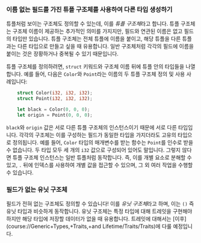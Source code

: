 ### 이름 없는 필드를 가진 튜플 구조체를 사용하여 다른 타입 생성하기

튜플처럼 보이는 구조체도 정의할 수 있는데, 이를 *튜플 구조체*라고 합니다. 튜플 구조체는 구조체 이름이 제공하는 추가적인 의미를 가지지만, 필드와 연관된 이름은 없고 필드의 타입만 있습니다. 튜플 구조체는 전체 튜플에 이름을 붙이고, 해당 튜플을 다른 튜플과는 다른 타입으로 만들고 싶을 때 유용합니다. 일반 구조체처럼 각각의 필드에 이름을 붙이는 것은 장황하거나 중복될 수 있기 때문입니다.

튜플 구조체를 정의하려면, `struct` 키워드와 구조체 이름 뒤에 튜플 안의 타입들을 나열합니다. 예를 들어, 다음은 `Color`와 `Point`라는 이름의 두 튜플 구조체 정의 및 사용 사례입니다:

```rust
    struct Color(i32, i32, i32);
    struct Point(i32, i32, i32);

    let black = Color(0, 0, 0);
    let origin = Point(0, 0, 0);
```

`black`와 `origin` 값은 서로 다른 튜플 구조체의 인스턴스이기 때문에 서로 다른 타입입니다. 각각의 구조체는 이를 구성하는 필드가 동일한 타입을 가지더라도 고유의 타입으로 정의됩니다. 예를 들어, `Color` 타입의 매개변수를 받는 함수는 `Point`를 인수로 받을 수 없습니다. 두 타입 모두 세 개의 `i32` 값으로 구성되어 있어도 말입니다. 그렇지 않다면 튜플 구조체 인스턴스는 일반 튜플처럼 동작합니다. 즉, 이를 개별 요소로 분해할 수 있고, `.` 뒤에 인덱스를 사용하여 개별 값을 접근할 수 있으며, 그 외 여러 작업을 수행할 수 있습니다.

### 필드가 없는 유닛 구조체

필드가 전혀 없는 구조체도 정의할 수 있습니다! 이를 *유닛 구조체*라고 하며, 이는 `()` 즉 유닛 타입과 비슷하게 동작합니다. 유닛 구조체는 특정 타입에 대해 트레잇을 구현해야 하지만 해당 타입에 저장할 데이터가 없을 때 유용합니다. 트레잇에 대해서는 [이후](course://Generic+Types,+Traits,+and Lifetime/Traits/Traits)에 다룰 예정입니다.